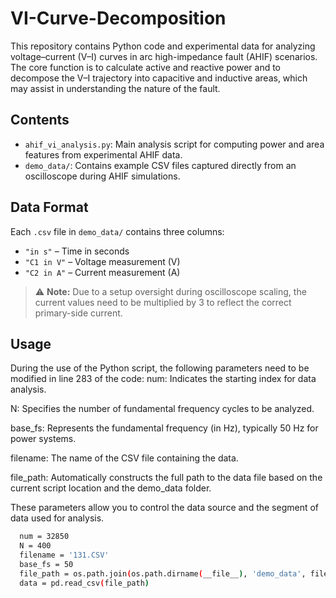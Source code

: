 # VI-Curve-Decomposition

This repository contains Python code and experimental data for analyzing voltage–current (V–I) curves in arc high-impedance fault (AHIF) scenarios. The core function is to calculate active and reactive power and to decompose the V–I trajectory into capacitive and inductive areas, which may assist in understanding the nature of the fault.

## Contents

- `ahif_vi_analysis.py`: Main analysis script for computing power and area features from experimental AHIF data.
- `demo_data/`: Contains example CSV files captured directly from an oscilloscope during AHIF simulations.

## Data Format

Each `.csv` file in `demo_data/` contains three columns:

- `"in s"` – Time in seconds  
- `"C1 in V"` – Voltage measurement (V)  
- `"C2 in A"` – Current measurement (A)  

> ⚠️ **Note:** Due to a setup oversight during oscilloscope scaling, the current values need to be multiplied by 3 to reflect the correct primary-side current.

## Usage

During the use of the Python script, the following parameters need to be modified in line 283 of the code:
num: Indicates the starting index for data analysis.

N: Specifies the number of fundamental frequency cycles to be analyzed.

base_fs: Represents the fundamental frequency (in Hz), typically 50 Hz for power systems.

filename: The name of the CSV file containing the data.

file_path: Automatically constructs the full path to the data file based on the current script location and the demo_data folder.

These parameters allow you to control the data source and the segment of data used for analysis.

```bash
  num = 32850
  N = 400
  filename = '131.CSV'
  base_fs = 50
  file_path = os.path.join(os.path.dirname(__file__), 'demo_data', filename)
  data = pd.read_csv(file_path)
